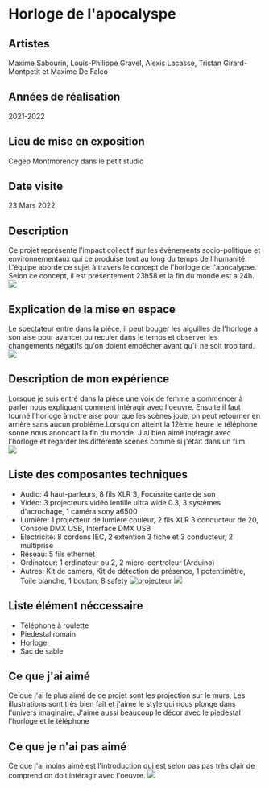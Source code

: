 # Horloge de l'apocalyspe 

## Artistes
Maxime Sabourin, Louis-Philippe Gravel, Alexis Lacasse, Tristan Girard-Montpetit et Maxime De Falco
## Années de réalisation
2021-2022
## Lieu de mise en exposition
Cegep Montmorency dans le petit studio
## Date visite
23 Mars 2022 
## Description 
Ce projet représente l'impact collectif sur les évènements socio-politique et environnementaux qui ce produise tout au long du temps de l'humanité. L'équipe aborde ce sujet à travers le concept de l'horloge de l'apocalypse. Selon ce concept, il est présentement 23h58 et la fin du monde est a 24h.
![](../Medias/Photos/)
## Explication de la mise en espace
Le spectateur entre dans la pièce, il peut bouger les aiguilles de l'horloge a son aise pour avancer ou reculer dans le temps et observer les changements négatifs qu'on doient empêcher avant qu'il ne soit trop tard. 
![](../Medias/Photos/)
## Description de mon expérience
Lorsque je suis entré dans la pièce une voix de femme a commencer à parler nous expliquant comment intéragir avec l'oeuvre. Ensuite il faut tourné l'horloge à notre aise pour que les scènes joue, on peut retourner en arrière sans aucun problème.Lorsqu'on atteint la 12ème heure le téléphone sonne nous anoncant la fin du monde. J'ai bien aimé intéragir avec l'horloge et regarder les différente scènes comme si j'était dans un film.  
![](../Medias/Photos/)
## Liste des composantes techniques
- Audio:
  4 haut-parleurs,
  8 fils XLR 3,
  Focusrite carte de son
- Vidéo:
  3 projecteurs vidéo lentille ultra wide 0.3,
  3 systèmes d'acrochage,
  1 caméra sony a6500
- Lumière:
  1 projecteur de lumière couleur,
  2 fils XLR 3 conducteur de 20,
  Console DMX USB,
  Interface DMX USB
- Électricité:
  8 cordons IEC,
  2 extention 3 fiche et 3 conducteur,
  2 multiprise
- Réseau:
  5 fils ethernet
- Ordinateur:
  1 ordinateur ou 2,
  2 micro-controleur (Arduino)
- Autres:
  Kit de camera,
  Kit de détection de présence,
  1 potentimètre,
  Toile blanche, 
  1 bouton,
  8 safety
  ![projecteur](/Medias/Photos/projecteur.jpg)
  ![](../Medias/Photos/)
## Liste élément néccessaire 
- Téléphone à roulette
- Piedestal romain
- Horloge
- Sac de sable 
## Ce que j'ai aimé
Ce que j'ai le plus aimé de ce projet sont les projection sur le murs, Les illustrations sont très bien fait et j'aime le style qui nous plonge dans l'univers imaginaire. J'aime aussi beaucoup le décor avec le piedestal l'horloge et le téléphone 
## Ce que je n'ai pas aimé 
Ce que j'ai moins aimé est l'introduction qui est selon pas pas très clair de comprend on doit intéragir avec l'oeuvre. 
![](../Medias/Photos/)
